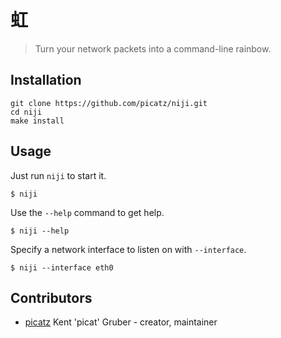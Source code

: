# 虹
> Turn your network packets into a command-line rainbow.

## Installation

```shell
git clone https://github.com/picatz/niji.git
cd niji
make install
```
## Usage

Just run `niji` to start it.
```
$ niji
```

Use the `--help` command to get help.
```
$ niji --help
```

Specify a network interface to listen on with `--interface`.
```
$ niji --interface eth0
```

## Contributors

- [picatz](https://github.com/picatz) Kent 'picat' Gruber - creator, maintainer
